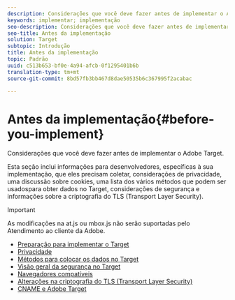 ```yaml
---
description: Considerações que você deve fazer antes de implementar o Adobe Target.
keywords: implementar; implementação
seo-description: Considerações que você deve fazer antes de implementar o Adobe Target.
seo-title: Antes da implementação
solution: Target
subtopic: Introdução
title: Antes da implementação
topic: Padrão
uuid: c513b653-bf0e-4a94-afcb-0f1295401b6b
translation-type: tm+mt
source-git-commit: 8bd57fb3bb467d8dae50535b6c367995f2acabac

---
```



# Antes da implementação{#before-you-implement}

Considerações que você deve fazer antes de implementar o Adobe Target.

Esta seção inclui informações para desenvolvedores, específicas à sua implementação, que eles precisam coletar, considerações de privacidade, uma discussão sobre cookies, uma lista dos vários métodos que podem ser usados&#x200B;para obter dados no Target, considerações de segurança e informações sobre a criptografia do TLS (Transport Layer Security).

>[!IMPORTANT]
>
>As modificações na at.js ou mbox.js não serão suportadas pelo Atendimento ao cliente da Adobe.

- [Preparação para implementar o Target](prepare-to-implement-target.md)
- [Privacidade](c-privacy/privacy.md)
- [Métodos para colocar os dados no Target](c-methods-to-get-data-into-target/methods-to-get-data-into-target.md)
- [Visão geral da segurança no Target](target-security-overview.md)
- [Navegadores compatíveis](supported-browsers.md)
- [Alterações na criptografia do TLS (Transport Layer Security)](tls-transport-layer-security-encryption.md)
- [CNAME e Adobe Target](implement-cname-support-in-target.md)